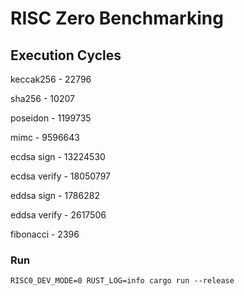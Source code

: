 # RISC Zero Benchmarking

## Execution Cycles

keccak256 - 22796

sha256 - 10207

poseidon - 1199735

mimc - 9596643

ecdsa sign - 13224530

ecdsa verify - 18050797

eddsa sign - 1786282

eddsa verify - 2617506

fibonacci - 2396

### Run

`RISC0_DEV_MODE=0 RUST_LOG=info cargo run --release`
